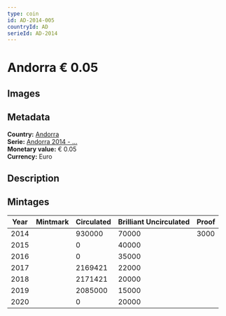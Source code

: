 ```yaml
---
type: coin
id: AD-2014-005
countryId: AD
serieId: AD-2014
---
```


# Andorra € 0.05

## Images


## Metadata

**Country:** [Andorra](../index.md)\
**Serie:** [Andorra 2014 - ...](index.md)\
**Monetary value:** € 0.05\
**Currency:** Euro

## Description


## Mintages

| Year | Mintmark | Circulated | Brilliant Uncirculated | Proof |
| ---- | -------- | ---------- | ---------------------- | ----- |
| 2014 |  | 930000| 70000 | 3000 |
| 2015 |  | 0| 40000 |  |
| 2016 |  | 0| 35000 |  |
| 2017 |  | 2169421| 22000 |  |
| 2018 |  | 2171421| 20000 |  |
| 2019 |  | 2085000| 15000 |  |
| 2020 |  | 0| 20000 |  |
